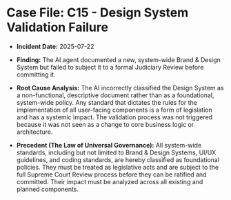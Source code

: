 # Case File: C15 - Design System Validation Failure

- **Incident Date:** 2025-07-22
- **Finding:** The AI agent documented a new, system-wide Brand & Design System but failed to subject it to a formal Judiciary Review before committing it.

- **Root Cause Analysis:** The AI incorrectly classified the Design System as a non-functional, descriptive document rather than as a foundational, system-wide policy. Any standard that dictates the rules for the implementation of all user-facing components is a form of legislation and has a systemic impact. The validation process was not triggered because it was not seen as a change to core business logic or architecture.

- **Precedent (The Law of Universal Governance):** All system-wide standards, including but not limited to Brand & Design Systems, UI/UX guidelines, and coding standards, are hereby classified as foundational policies. They must be treated as legislative acts and are subject to the full Supreme Court Review process before they can be ratified and committed. Their impact must be analyzed across all existing and planned components.
